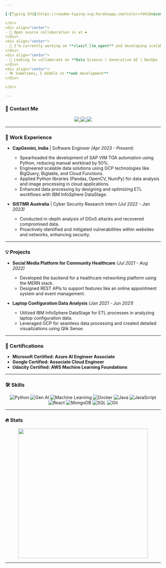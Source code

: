 ```yaml
---

[![Typing SVG](https://readme-typing-svg.herokuapp.com?color=fd418e&center=true&multiline=true&width=900&size=40&lines=Hello+World,+I'm+Datta+👻++++++++++)](https://git.io/typing-svg)

</br>
<div align="center"> 
- 👀 Open source collaboration is at ❤  
</div>
<div align="center"> 
- 🌱 I’m currently working on **class7_llm_agent** and developing scalable data solutions with **GCP and Python Gen AI**
</div>
<div align="center">
- 💞️ Looking to collaborate on **Data Science | Generative AI | DevOps | Cybersecurity**
</div>
<div align="center">
- 🕸️ Sometimes, I dabble in **web development**
</div>

</br>

---
```


### 📧 Contact Me
<div align="center"> 
  <a href="mailto:dattamagar211@gmail.com" target="_blank">
      <img src="https://img.shields.io/badge/-Email-%23333?style=for-the-badge&logo=gmail&logoColor=white">
  </a>
  <a href="https://datta-magar.github.io/" target="_blank">
      <img src="https://img.shields.io/badge/-My_Portfolio-E4B1AB?style=for-the-badge&logo=ko-fi&logoColor=white" target="_blank">
  </a>
  <a href="https://www.linkedin.com/in/datta-magar-010395216/" target="_blank">
      <img src="https://img.shields.io/badge/-LinkedIn-%230077B5?style=for-the-badge&logo=linkedin&logoColor=white">
  </a>
</div>

---

### 💼 Work Experience
- **CapGemini, India** | Software Engineer *(Apr 2023 - Present)*  
  - Spearheaded the development of SAP VIM TOA automation using Python, reducing manual workload by 50%.
  - Engineered scalable data solutions using GCP technologies like BigQuery, Bigtable, and Cloud Functions.
  - Applied Python libraries (Pandas, OpenCV, NumPy) for data analysis and image processing in cloud applications.
  - Enhanced data processing by designing and optimizing ETL workflows with IBM InfoSphere DataStage.

- **SISTMR Australia** | Cyber Security Research Intern *(Jul 2022 - Jan 2023)*  
  - Conducted in-depth analysis of DDoS attacks and recovered compromised data.
  - Proactively identified and mitigated vulnerabilities within websites and networks, enhancing security.

---

### 💡 Projects
- **Social Media Platform for Community Healthcare** *(Jul 2021 - Aug 2022)*  
  - Developed the backend for a healthcare networking platform using the MERN stack.
  - Designed REST APIs to support features like an online appointment system and event management.

- **Laptop Configuration Data Analysis** *(Jan 2021 - Jun 2021)*  
  - Utilized IBM InfoSphere DataStage for ETL processes in analyzing laptop configuration data.
  - Leveraged GCP for seamless data processing and created detailed visualizations using Qlik Sense.

---

### 🏅 Certifications
- **Microsoft Certified: Azure AI Engineer Associate**  
- **Google Certified: Associate Cloud Engineer**  
- **Udacity Certified: AWS Machine Learning Foundations**  

---

### 🛠️ Skills
<div align="center"> 

![Python](https://img.shields.io/badge/Python-3776AB?style=for-the-badge&logo=python&logoColor=white)
![Gen AI](https://img.shields.io/badge/Gen%20AI-%237c4dff?style=for-the-badge)
![Machine Learning](https://img.shields.io/badge/Machine%20Learning-%23f89820?style=for-the-badge)
![Docker](https://img.shields.io/badge/Docker-%230db7ed.svg?style=for-the-badge&logo=docker&logoColor=white)
![Java](https://img.shields.io/badge/Java-ED8B00?style=for-the-badge&logo=openjdk&logoColor=white)
![JavaScript](https://img.shields.io/badge/JavaScript-F7DF1E?style=for-the-badge&logo=javascript&logoColor=black)
![React](https://img.shields.io/badge/React-20232A?style=for-the-badge&logo=react&logoColor=61DAFB)
![MongoDB](https://img.shields.io/badge/MongoDB-4EA94B?style=for-the-badge&logo=mongodb&logoColor=white)
![SQL](https://img.shields.io/badge/SQL-%23025e8e?style=for-the-badge&logo=postgresql&logoColor=white)
![Git](https://img.shields.io/badge/Git-E44C30?style=for-the-badge&logo=git&logoColor=white)

</div>

---

### 🔥 Stats
<div align="center"> 
<a href="https://streak-stats.demolab.com?user=datta-magar&theme=radical">
  <img align="center" src="https://streak-stats.demolab.com?user=datta-magar&theme=radical" width=420/>
</a>
</div>

---
